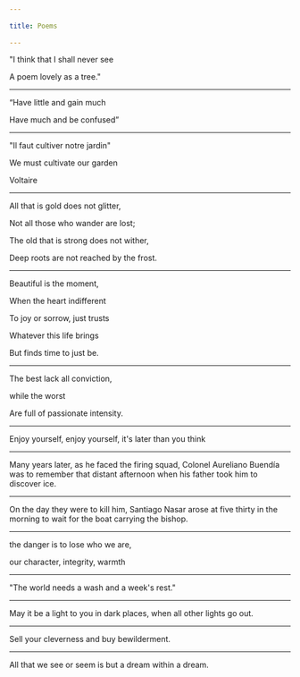 ```yaml
---
 
title: Poems 
  
---
```



"I think that I shall never see

A poem lovely as a tree."

---

“Have little and gain much

Have much and be confused”

---

"Il faut cultiver notre jardin"

We must cultivate our garden 

Voltaire

---

All that is gold does not glitter,

Not all those who wander are lost;

The old that is strong does not wither,

Deep roots are not reached by the frost.


---


Beautiful is the moment,

When the heart indifferent

To joy or sorrow, just trusts

Whatever this life brings

But finds time to just be.

---

The best lack all conviction, 

while the worst

Are full of passionate intensity.

---


Enjoy yourself, enjoy yourself, it's later than you think


---

Many years later, as he faced the firing squad, Colonel Aureliano Buendía was to remember that distant afternoon when his father took him to discover ice.

---

On the day they were to kill him, Santiago Nasar arose at five thirty in the morning to wait for the boat carrying the bishop.

---

the danger is to lose who we are,

our character, integrity, warmth

---

"The world needs a wash and a week's rest."

---

May it be a light to you in dark places, when all other lights go out.

---

Sell your cleverness and buy bewilderment.

---

All that we see or seem is but a dream within a dream.
